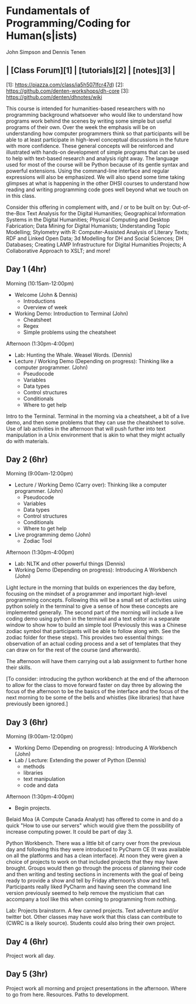 # Fundamentals of Programming/Coding for Human(s|ists)
John Simpson and Dennis Tenen

| [Class Forum][1] | [tutorials][2] | [notes][3] |
-------------------------------------------------

[1]: https://piazza.com/class/ia5h507lfcr47d)
[2]: https://github.com/denten-workshops/dh-core
[3]: https://github.com/denten/dhnotes/wiki

This course is intended for humanities-based researchers with no programming
background whatsoever who would like to understand how programs work behind the
scenes by writing some simple but useful programs of their own. Over the week
the emphasis will be on understanding how computer programmers think so that
participants will be able to at least participate in high-level conceptual
discussions in the future with more confidence. These general concepts will be
reinforced and illustrated with hands-on development of simple programs that
can be used to help with text-based research and analysis right away. The
language used for most of the course will be Python because of its gentle
syntax and powerful extensions. Using the command-line interface and regular
expressions will also be emphasized. We will also spend some time taking
glimpses at what is happening in the other DHSI courses to understand how
reading and writing programming code goes well beyond what we touch on in this
class.

Consider this offering in complement with, and / or to be built on by:
Out-of-the-Box Text Analysis for the Digital Humanities; Geographical
Information Systems in the Digital Humanities; Physical Computing and Desktop
Fabrication; Data Mining for Digital Humanists; Understanding Topic Modelling;
Stylometry with R: Computer-Assisted Analysis of Literary Texts; RDF and Linked
Open Data; 3d Modelling for DH and Social Sciences; DH Databases; Creating LAMP
Infrastructure for Digital Humanities Projects; A Collaborative Approach to
XSLT; and more!

## Day 1 (4hr)

Morning (10:15am-12:00pm)
- Welcome (John & Dennis)
  - Introductions
  - Overview of week
- Working Demo: Introduction to Terminal (John)
  - Cheatsheet
  - Regex
  - Simple problems using the cheatsheet

Afternoon (1:30pm-4:00pm)
- Lab: Hunting the Whale. Weasel Words. (Dennis)
- Lecture / Working Demo (Depending on progress): Thinking like a computer programmer. (John)
  - Pseudocode
  - Variables
  - Data types
  - Control structures
  - Conditionals
  - Where to get help

Intro to the Terminal. Terminal in the morning via a cheatsheet, a bit of a live 
demo, and then some problems that they can use the cheatsheet to solve.  Use of lab
activities in the afternoon that will push further into text manipulation in a Unix environment that is akin to what they might actually do with materials.

## Day 2 (6hr)

Morning (9:00am-12:00pm)
- Lecture / Working Demo (Carry over): Thinking like a computer programmer. (John)
  - Pseudocode
  - Variables
  - Data types
  - Control structures
  - Conditionals
  - Where to get help
- Live programming demo (John)
  - Zodiac Tool

Afternoon (1:30pm-4:00pm)
- Lab: NLTK and other powerful things (Dennis)
- Working Demo (Depending on progress): Introducing A Workbench (John)

Light lecture in the morning that builds on experiences the day before, focusing on
the mindset of a programmer and important high-level programming concepts.  Following this will be a small set of activities using python solely in the terminal to give a sense of how these concepts are implemented generally.  The second part of the morning will include a live coding demo using python in the terminal and a text editor in a separate window to show how to build an simple tool (Previously this was a Chinese zodiac symbol that participants will be able to follow along with. See the zodiac folder for these steps).  This provides two essential things: observation of an actual coding process and a set of templates that they can draw on for the rest of the course (and afterwards).  

The afternoon will have them carrying out a lab assignment to further hone their skills.

[To consider: introducing the python workbench at the end of the afternoon to allow for the class to move forward faster on day three by allowing the focus of the afternoon to be the basics of the interface and the focus of the next morning to be some of the bells and whistles (like libraries) that have previously been ignored.]

## Day 3 (6hr)

Morning (9:00am-12:00pm)
- Working Demo (Depending on progress): Introducing A Workbench (John)
- Lab / Lecture: Extending the power of Python (Dennis)
  - methods
  - libraries
  - text manipulation
  - code and data

Afternoon (1:30pm-4:00pm)
- Begin projects.

Belaid Moa (A Compute Canada Analyst) has offered to come in and do a quick "How to use our servers" which would give them the possibility of increase computing power.  It could be part of day 3.

Python Workbench.  There was a little bit of carry over from the
previous day and following this they were introduced to PyCharm CE (It was
available on all the platforms and has a clean interface). At noon they were
given a choice of projects to work on that included projects that they may have
brought.  Groups would then go through the process of planning their code and
then writing and testing sections in increments with the goal of being ready to
provide a show and tell by Friday afternoon’s show and tell. Participants
really liked PyCharm and having seen the command line version previously seemed
to help remove the mysticism that can accompany a tool like this when coming
to programming from nothing.

Lab: Projects brainstorm. A few canned projects. Text adventure and/or twitter
bot.  Other classes may have work that this class can contribute to (CWRC is a likely source).  Students could also bring their own project.

## Day 4 (6hr)

Project work all day.

## Day 5 (3hr)

Project work all morning and project presentations in the afternoon. Where to go from here. Resources. Paths to development.
